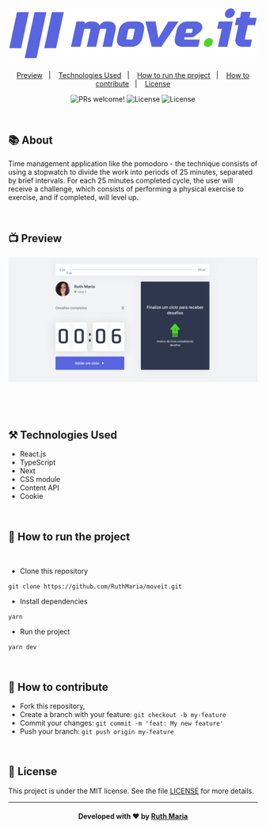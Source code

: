 <h1 align="center">
  <a href="https://github.com/csorlandi/nodejs-concepts">
    <img alt="Logo moveit" src="./public/logo-full.svg" width="500px" />
  </a>
</h1>

<p align="center">
  <a href="#execution">Preview</a>&nbsp;&nbsp;&nbsp;|&nbsp;&nbsp;&nbsp;
  <a href="#technologies">Technologies Used</a>&nbsp;&nbsp;&nbsp;|&nbsp;&nbsp;&nbsp;
  <a href="#run">How to run the project</a>&nbsp;&nbsp;&nbsp;|&nbsp;&nbsp;&nbsp;
  <a href="#contribute">How to contribute</a>&nbsp;&nbsp;&nbsp;|&nbsp;&nbsp;&nbsp;
  <a href="#license">License</a>
</p>


<p align="center">
 <img src="https://img.shields.io/static/v1?label=PRs&message=welcome&color=#5965e0&labelColor=000000" alt="PRs welcome!" />

  <img alt="License" src="https://img.shields.io/badge/Made%20by-Ruth%20Maria-f">

  <img alt="License" src="https://img.shields.io/static/v1?label=license&message=MIT&color=#5965e0&labelColor=000000">
</p>

<br>

## :books: About


Time management application like the pomodoro - the technique consists of using a stopwatch to divide the work into periods of 25 minutes, separated by brief intervals. For each 25 minutes completed cycle, the user will receive a challenge, which consists of performing a physical exercise to exercise, and if completed, will level up.

<a id="execution"></a><br>

 ## :tv: Preview

![video](./public/video.gif)

<br>

<a id="technologies"></a><br>

## ⚒️ Technologies Used
  * React.js
  * TypeScript
  * Next
  * CSS module
  * Content API
  * Cookie


<a id="run"></a><br>

## 🚀 How to run the project


<br>

- Clone this repository

```
git clone https://github.com/RuthMaria/moveit.git
```
- Install dependencies

```
yarn
```

- Run the project

```
yarn dev
```

<br>

## 🎯 How to contribute

- Fork this repository,
- Create a branch with your feature: `git checkout -b my-feature`
- Commit your changes: `git commit -m 'feat: My new feature'`
- Push your branch: `git push origin my-feature`

<a id="license"></a><br>

## :memo: License

This project is under the MIT license. See the  file [LICENSE](LICENSE) for more details.

---

<h4 align="center">
    Developed with ❤️ by <a href="https://www.linkedin.com/in/ruth-maria-9b256071/" target="_blank">Ruth Maria</a>
</h4>
